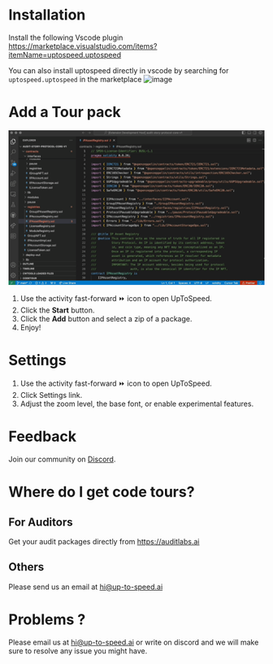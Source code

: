 # Installation
Install the following Vscode plugin https://marketplace.visualstudio.com/items?itemName=uptospeed.uptospeed

You can also install uptospeed directly in vscode by searching for  `uptospeed.uptospeed` in the marketplace
![image](https://github.com/user-attachments/assets/a2967862-965e-43c2-9058-354f2cd411aa)


# Add a Tour pack

![Start](resources/start.gif)

1. Use the activity fast-forward ⏩ icon to open UpToSpeed.
2. Click the **Start**  button.
3. Click the **Add** button and select a zip of a package.
4. Enjoy!

# Settings

1. Use the activity fast-forward ⏩ icon to open UpToSpeed.
2. Click Settings link.
3. Adjust the zoom level, the base font, or enable experimental features.

# Feedback

Join our community on [Discord](https://discord.gg/nJr336yF96).

# Where do I get code tours?

## For Auditors

Get your audit packages directly from https://auditlabs.ai

## Others

Please send us an email at hi@up-to-speed.ai

# Problems ? 

Please email us at hi@up-to-speed.ai or write on discord and we will make sure to resolve any issue you might have. 
